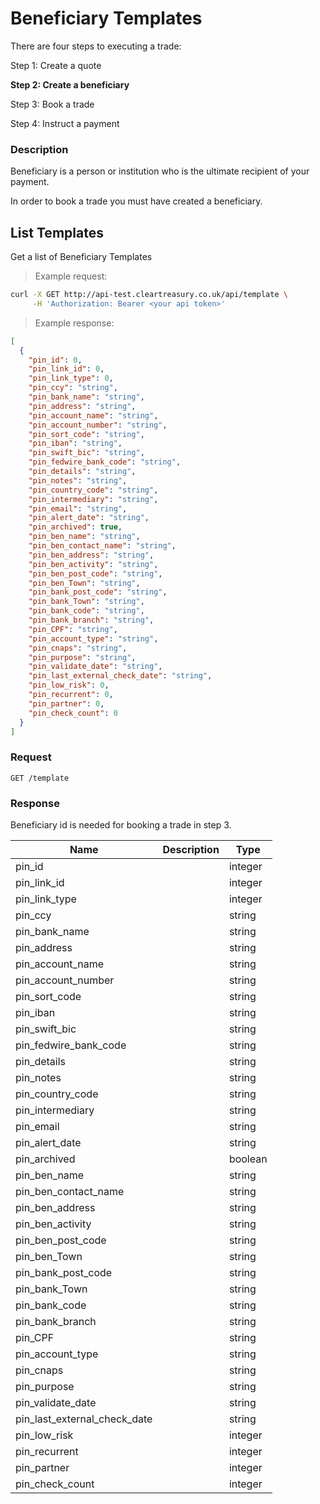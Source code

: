 # Beneficiary Templates

There are four steps to executing a trade:

Step 1: Create a quote

**Step 2: Create a beneficiary**

Step 3: Book a trade

Step 4: Instruct a payment

### Description

Beneficiary is a person or institution who is the ultimate recipient of your payment.

In order to book a trade you must have created a beneficiary.

## List Templates

Get a list of Beneficiary Templates

> Example request:

```bash
curl -X GET http://api-test.cleartreasury.co.uk/api/template \
     -H 'Authorization: Bearer <your api token>'
```

> Example response:

```json
[
  {
    "pin_id": 0,
    "pin_link_id": 0,
    "pin_link_type": 0,
    "pin_ccy": "string",
    "pin_bank_name": "string",
    "pin_address": "string",
    "pin_account_name": "string",
    "pin_account_number": "string",
    "pin_sort_code": "string",
    "pin_iban": "string",
    "pin_swift_bic": "string",
    "pin_fedwire_bank_code": "string",
    "pin_details": "string",
    "pin_notes": "string",
    "pin_country_code": "string",
    "pin_intermediary": "string",
    "pin_email": "string",
    "pin_alert_date": "string",
    "pin_archived": true,
    "pin_ben_name": "string",
    "pin_ben_contact_name": "string",
    "pin_ben_address": "string",
    "pin_ben_activity": "string",
    "pin_ben_post_code": "string",
    "pin_ben_Town": "string",
    "pin_bank_post_code": "string",
    "pin_bank_Town": "string",
    "pin_bank_code": "string",
    "pin_bank_branch": "string",
    "pin_CPF": "string",
    "pin_account_type": "string",
    "pin_cnaps": "string",
    "pin_purpose": "string",
    "pin_validate_date": "string",
    "pin_last_external_check_date": "string",
    "pin_low_risk": 0,
    "pin_recurrent": 0,
    "pin_partner": 0,
    "pin_check_count": 0
  }
]
```

### Request

`GET /template`

### Response

Beneficiary id is needed for booking a trade in step 3.

| Name                         | Description | Type    |
| ---------------------------- | ----------- | ------- |
| pin_id                       |             | integer |
| pin_link_id                  |             | integer |
| pin_link_type                |             | integer |
| pin_ccy                      |             | string  |
| pin_bank_name                |             | string  |
| pin_address                  |             | string  |
| pin_account_name             |             | string  |
| pin_account_number           |             | string  |
| pin_sort_code                |             | string  |
| pin_iban                     |             | string  |
| pin_swift_bic                |             | string  |
| pin_fedwire_bank_code        |             | string  |
| pin_details                  |             | string  |
| pin_notes                    |             | string  |
| pin_country_code             |             | string  |
| pin_intermediary             |             | string  |
| pin_email                    |             | string  |
| pin_alert_date               |             | string  |
| pin_archived                 |             | boolean |
| pin_ben_name                 |             | string  |
| pin_ben_contact_name         |             | string  |
| pin_ben_address              |             | string  |
| pin_ben_activity             |             | string  |
| pin_ben_post_code            |             | string  |
| pin_ben_Town                 |             | string  |
| pin_bank_post_code           |             | string  |
| pin_bank_Town                |             | string  |
| pin_bank_code                |             | string  |
| pin_bank_branch              |             | string  |
| pin_CPF                      |             | string  |
| pin_account_type             |             | string  |
| pin_cnaps                    |             | string  |
| pin_purpose                  |             | string  |
| pin_validate_date            |             | string  |
| pin_last_external_check_date |             | string  |
| pin_low_risk                 |             | integer |
| pin_recurrent                |             | integer |
| pin_partner                  |             | integer |
| pin_check_count              |             | integer |
